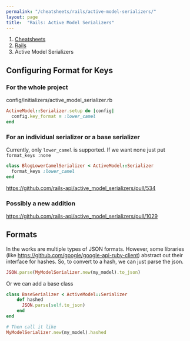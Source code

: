 ```yaml
---
permalink: "/cheatsheets/rails/active-model-serializers/"
layout: page
title:  "Rails: Active Model Serializers"
---
```


<ol class="breadcrumb">
  <li><a href="/cheatsheets">Cheatsheets</a></li>
  <li><a href="/cheatsheets/rails">Rails</a></li>
  <li class="active">Active Model Serializers</li>
</ol>

## Configuring Format for Keys

### For the whole project

config/initializers/active_model_serializer.rb

```ruby
ActiveModel::Serializer.setup do |config|
  config.key_format = :lower_camel
end
```

### For an individual serializer or a base serializer

Currently, only `lower_camel` is supported.  If we want none just put `format_keys :none`

```ruby
class BlogLowerCamelSerializer < ActiveModel::Serializer
  format_keys :lower_camel
end
```

https://github.com/rails-api/active_model_serializers/pull/534

### Possibly a new addition

https://github.com/rails-api/active_model_serializers/pull/1029

## Formats

In the works are multiple types of JSON formats.  However, some libraries (like https://github.com/google/google-api-ruby-client) abstract out their interface for hashes.  So, to convert to a hash, we can just parse the json.

```ruby
JSON.parse(MyModelSerializer.new(my_model).to_json)
```

Or we can add a base class
```ruby
class BaseSerializer < ActiveModel::Serializer
    def hashed
      JSON.parse(self.to_json)
    end
end

# Then call it like
MyModelSerializer.new(my_model).hashed
```

